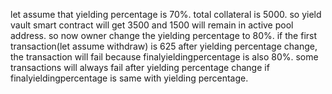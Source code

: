 let assume that yielding percentage is 70%. total collateral is 5000. so yield vault smart contract will get 3500 and 1500 will remain in active pool address. so now owner change the yielding percentage to 80%.
if the first transaction(let assume withdraw) is 625 after yielding percentage change, the transaction will fail because finalyieldingpercentage is also 80%. some transactions will always fail after yielding percentage change if finalyieldingpercentage is same with yielding percentage.